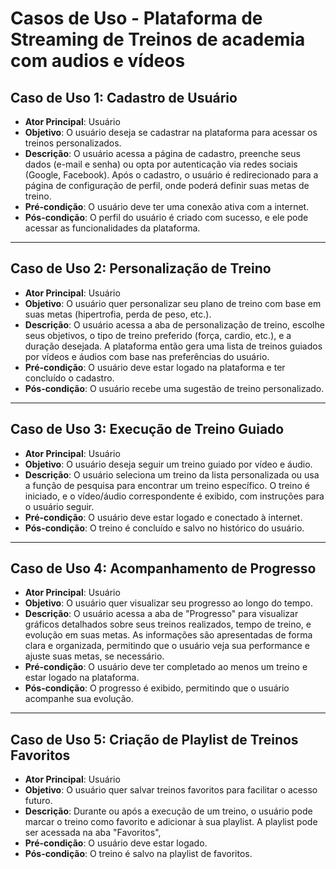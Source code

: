 # Casos de Uso - Plataforma de Streaming de Treinos de academia com audios e vídeos

## Caso de Uso 1: Cadastro de Usuário

- **Ator Principal**: Usuário
- **Objetivo**: O usuário deseja se cadastrar na plataforma para acessar os treinos personalizados.
- **Descrição**: O usuário acessa a página de cadastro, preenche seus dados (e-mail e senha) ou opta por autenticação via redes sociais (Google, Facebook). Após o cadastro, o usuário é redirecionado para a página de configuração de perfil, onde poderá definir suas metas de treino.
- **Pré-condição**: O usuário deve ter uma conexão ativa com a internet.
- **Pós-condição**: O perfil do usuário é criado com sucesso, e ele pode acessar as funcionalidades da plataforma.

---

## Caso de Uso 2: Personalização de Treino

- **Ator Principal**: Usuário
- **Objetivo**: O usuário quer personalizar seu plano de treino com base em suas metas (hipertrofia, perda de peso, etc.).
- **Descrição**: O usuário acessa a aba de personalização de treino, escolhe seus objetivos, o tipo de treino preferido (força, cardio, etc.), e a duração desejada. A plataforma então gera uma lista de treinos guiados por vídeos e áudios com base nas preferências do usuário.
- **Pré-condição**: O usuário deve estar logado na plataforma e ter concluído o cadastro.
- **Pós-condição**: O usuário recebe uma sugestão de treino personalizado.

---

## Caso de Uso 3: Execução de Treino Guiado

- **Ator Principal**: Usuário
- **Objetivo**: O usuário deseja seguir um treino guiado por vídeo e áudio.
- **Descrição**: O usuário seleciona um treino da lista personalizada ou usa a função de pesquisa para encontrar um treino específico. O treino é iniciado, e o vídeo/áudio correspondente é exibido, com instruções para o usuário seguir.
- **Pré-condição**: O usuário deve estar logado e conectado à internet.
- **Pós-condição**: O treino é concluído e salvo no histórico do usuário.

---

## Caso de Uso 4: Acompanhamento de Progresso

- **Ator Principal**: Usuário
- **Objetivo**: O usuário quer visualizar seu progresso ao longo do tempo.
- **Descrição**: O usuário acessa a aba de "Progresso" para visualizar gráficos detalhados sobre seus treinos realizados, tempo de treino, e evolução em suas metas. As informações são apresentadas de forma clara e organizada, permitindo que o usuário veja sua performance e ajuste suas metas, se necessário.
- **Pré-condição**: O usuário deve ter completado ao menos um treino e estar logado na plataforma.
- **Pós-condição**: O progresso é exibido, permitindo que o usuário acompanhe sua evolução.

---

## Caso de Uso 5: Criação de Playlist de Treinos Favoritos

- **Ator Principal**: Usuário
- **Objetivo**: O usuário quer salvar treinos favoritos para facilitar o acesso futuro.
- **Descrição**: Durante ou após a execução de um treino, o usuário pode marcar o treino como favorito e adicionar à sua playlist. A playlist pode ser acessada na aba "Favoritos",
- **Pré-condição**: O usuário deve estar logado.
- **Pós-condição**: O treino é salvo na playlist de favoritos.
